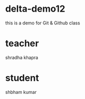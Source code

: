 # delta-demo12
this is a demo for Git &amp; Github class
# teacher
shradha khapra
# student
shbham kumar
